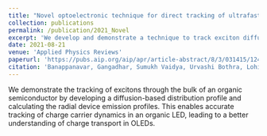 ```yaml
---
title: "Novel optoelectronic technique for direct tracking of ultrafast triplet excitons in polymeric semiconductor"
collection: publications
permalink: /publication/2021_Novel
excerpt: 'We develop and demonstrate a technique to track exciton diffusion inside organic LEDs'
date: 2021-08-21
venue: 'Applied Physics Reviews'
paperurl: 'https://pubs.aip.org/aip/apr/article-abstract/8/3/031415/124859/Novel-optoelectronic-technique-for-direct-tracking?redirectedFrom=fulltext'
citation: 'Banappanavar, Gangadhar, Sumukh Vaidya, Urvashi Bothra, Lohitha R. Hegde, Kamendra P. Sharma, Richard H. Friend, and Dinesh Kabra. "Novel optoelectronic technique for direct tracking of ultrafast triplet excitons in polymeric semiconductor." Applied Physics Reviews 8, no. 3 (2021).'
---
```

We demonstrate the tracking of excitons through the bulk of an organic semiconductor by developing a diffusion-based distribution profile and calculating the radial device emission profiles. This enables accurate tracking of charge carrier dynamics in an organic LED, leading to a better understanding of charge transport in OLEDs. 
